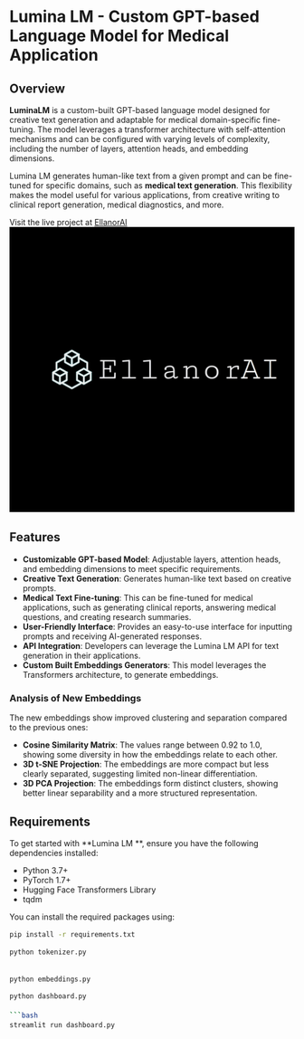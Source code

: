 # Lumina LM - Custom GPT-based Language Model for Medical Application

## Overview

**LuminaLM** is a custom-built GPT-based language model designed for creative text generation and adaptable for medical domain-specific fine-tuning. The model leverages a transformer architecture with self-attention mechanisms and can be configured with varying levels of complexity, including the number of layers, attention heads, and embedding dimensions.

Lumina LM  generates human-like text from a given prompt and can be fine-tuned for specific domains, such as **medical text generation**. This flexibility makes the model useful for various applications, from creative writing to clinical report generation, medical diagnostics, and more.

Visit the live project at [EllanorAI](https://www.ellanorai.org)
![EllanorAI](EllanorAI.jpg)

## Features

- **Customizable GPT-based Model**: Adjustable layers, attention heads, and embedding dimensions to meet specific requirements.
- **Creative Text Generation**: Generates human-like text based on creative prompts.
- **Medical Text Fine-tuning**: This can be fine-tuned for medical applications, such as generating clinical reports, answering medical questions, and creating research summaries.
- **User-Friendly Interface**: Provides an easy-to-use interface for inputting prompts and receiving AI-generated responses.
- **API Integration**: Developers can leverage the Lumina LM  API for text generation in their applications.
- **Custom Built Embeddings Generators**: This model leverages the Transformers architecture, to generate embeddings. 

### Analysis of New Embeddings

The new embeddings show improved clustering and separation compared to the previous ones:

- **Cosine Similarity Matrix**: The values range between 0.92 to 1.0, showing some diversity in how the embeddings relate to each other.
- **3D t-SNE Projection**: The embeddings are more compact but less clearly separated, suggesting limited non-linear differentiation.
- **3D PCA Projection**: The embeddings form distinct clusters, showing better linear separability and a more structured representation.


## Requirements

To get started with **Lumina LM **, ensure you have the following dependencies installed:

- Python 3.7+
- PyTorch 1.7+
- Hugging Face Transformers Library
- tqdm

You can install the required packages using:

```bash
pip install -r requirements.txt
```

```bash
python tokenizer.py
```

```bash

python embeddings.py
```

```bash
python dashboard.py

```bash
streamlit run dashboard.py
```
